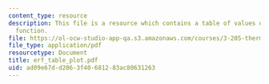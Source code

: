 ```yaml
---
content_type: resource
description: This file is a resource which contains a table of values of the error
  function.
file: https://ol-ocw-studio-app-qa.s3.amazonaws.com/courses/3-205-thermodynamics-and-kinetics-of-materials-fall-2006/ad09e67dd2063f40681283ac80631263_erf_table_plot.pdf
file_type: application/pdf
resourcetype: Document
title: erf_table_plot.pdf
uid: ad09e67d-d206-3f40-6812-83ac80631263
---
```

